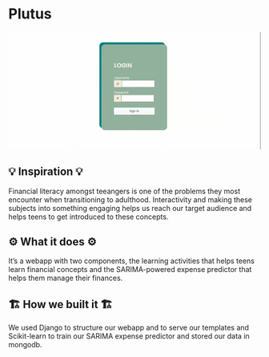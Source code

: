 # Plutus

![landing](misc/demo.gif)

## 💡 Inspiration 💡

Financial literacy amongst teeangers is one of the problems they most encounter when transitioning to adulthood. Interactivity and making these subjects into something engaging helps us reach our target audience and helps teens to get introduced to these concepts.

## ⚙ What it does ⚙

It’s a webapp with two components, the learning activities that helps teens learn financial concepts and the SARIMA-powered expense predictor that helps them manage their finances.

## 🏗 How we built it 🏗

We used Django to structure our webapp and to serve our templates and Scikit-learn to train our SARIMA expense predictor and stored our data in mongodb.
